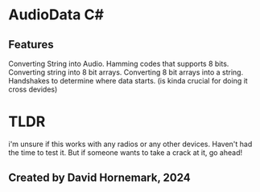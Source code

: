 # AudioData C#
## Features
Converting String into Audio.
Hamming codes that supports 8 bits.
Converting string into 8 bit arrays.
Converting 8 bit arrays into a string.
Handshakes to determine where data starts. (is kinda crucial for doing it cross devides)

# TLDR
i'm unsure if this works with any radios or any other devices.
Haven't had the time to test it. 
But if someone wants to take a crack at it, go ahead!

## Created by David Hornemark, 2024
